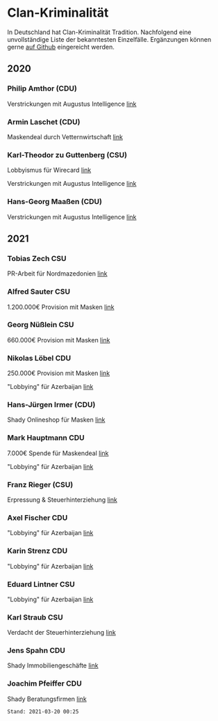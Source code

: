 # Clan-Kriminalität
In Deutschland hat Clan-Kriminalität Tradition. Nachfolgend eine unvollständige Liste der bekanntesten Einzelfälle. Ergänzungen können gerne [auf Github](https://github.com/clerosieu/clerosieu.github.io) eingereicht werden.

## 2020

### Philip Amthor (CDU)
Verstrickungen mit Augustus Intelligence [link](https://www.tagesschau.de/ausland/amthor-augustus-intelligence-101.html)

### Armin Laschet (CDU)
Maskendeal durch Vetternwirtschaft [link](https://www.fr.de/politik/armin-laschet-van-laack-sohn-joe-millionen-masken-deal-nrw-luxus-label-affaere-skandal-90118714.html)

### Karl-Theodor zu Guttenberg (CSU)
Lobbyismus für Wirecard [link](https://www.tagesschau.de/wirtschaft/unternehmen/wirecard-zu-guttenberg-lobbyismus-101.html)

Verstrickungen mit Augustus Intelligence [link](https://www.tagesschau.de/ausland/amthor-augustus-intelligence-101.html)

### Hans-Georg Maaßen (CDU)
Verstrickungen mit Augustus Intelligence [link](https://www.tagesschau.de/ausland/amthor-augustus-intelligence-101.html)


## 2021

### Tobias Zech CSU
PR-Arbeit für Nordmazedonien [link](https://www.spiegel.de/politik/deutschland/csu-abgeordneter-tobias-zech-tritt-zurueck-a-515b7e08-81ef-442f-8634-7442523ebeac)


### Alfred Sauter CSU
1.200.000€ Provision mit Masken [link](https://www.augsburger-allgemeine.de/bayern/Ex-Justizminister-Sauter-soll-1-2-Millionen-Euro-ueber-Treuhandfirma-bezogen-haben-id59334981.html)


### Georg Nüßlein CSU
660.000€ Provision mit Masken [link](https://www.spiegel.de/politik/deutschland/georg-nuesslein-csu-politiker-soll-von-hessischem-lieferanten-bestochen-worden-sein-a-4f7a49ca-beb1-40f1-b4a8-3376e9c6d559)


### Nikolas Löbel CDU
250.000€ Provision mit Masken [link](https://www.spiegel.de/politik/deutschland/corona-masken-cdu-hinterbaenkler-kassierte-250-000-euro-provision-a-a5e31c3d-0002-0001-0000-000176138620)

"Lobbying" für Azerbaijan [link](https://web.archive.org/web/20210228032550/https://www.nikolas-loebel.de/reisebericht-meine-reise-nach-aserbaidschan/)

### Hans-Jürgen Irmer (CDU)
Shady Onlineshop für Masken [link](https://www.abgeordnetenwatch.de/blog/nebentaetigkeiten/cdu-abgeordneter-sammelte-masken-bestellungen-fuer-fragwuerdigen-onlineshop)


### Mark Hauptmann CDU
7.000€ Spende für Maskendeal [link](https://www.spiegel.de/politik/deutschland/unions-korruptionsaffaere-generalstaatsanwaltschaft-thueringen-prueft-ermittlungen-gegen-cdu-politiker-mark-hauptmann-a-c0783fc7-e39c-4048-8a9e-9665ba24db59)

"Lobbying" für Azerbaijan [link](https://www.spiegel.de/politik/deutschland/weiterer-cdu-politiker-wegen-aserbaidschan-geld-unter-verdacht-a-c2f14351-056b-42ad-bce0-0c15dcc763d2)


### Franz Rieger (CSU)
Erpressung & Steuerhinterziehung [link](https://www.tag24.de/justiz/gerichtsprozesse-bayern/regensburg-erpressung-und-steuerhinterziehung-csu-abgeordneter-rieger-muss-vor-gericht-1866133)


### Axel Fischer CDU
"Lobbying" für Azerbaijan [link](https://www.spiegel.de/politik/deutschland/axel-fischer-cdu-abgeordneter-soll-wegen-aserbaidschan-affaere-ausschussvorsitz-abgeben-a-1e686d1a-4009-462c-9af1-38396c996db5)


### Karin Strenz CDU
"Lobbying" für Azerbaijan [link](https://www.spiegel.de/politik/deutschland/aserbaidschan-affaere-razzien-gegen-unionspolitiker-strenz-und-lintner-a-21620f9e-93d7-4f29-9b68-476522e3af6b)


### Eduard Lintner CSU
"Lobbying" für Azerbaijan [link](https://www.spiegel.de/politik/deutschland/aserbaidschan-affaere-razzien-gegen-unionspolitiker-strenz-und-lintner-a-21620f9e-93d7-4f29-9b68-476522e3af6b)


### Karl Straub CSU
Verdacht der Steuerhinterziehung [link](https://correctiv.org/aktuelles/wirtschaft/2021/03/19/muenchner-justiz-ermittelt-gegen-csu-landtagsabgeordneten/)


### Jens Spahn CDU
Shady Immobiliengeschäfte [link](https://twitter.com/Schmidtlepp/status/1372803314627190790/photo/1)


### Joachim Pfeiffer CDU
Shady Beratungsfirmen [link](https://www.rnd.de/politik/lobby-verstrickungen-der-union-spd-sagt-verhandlungen-uber-erneuerbare-energien-gesetz-ab-NPWCWPWCR5HAJKGJYOB7B4JKTI.html)


    Stand: 2021-03-20 00:25
